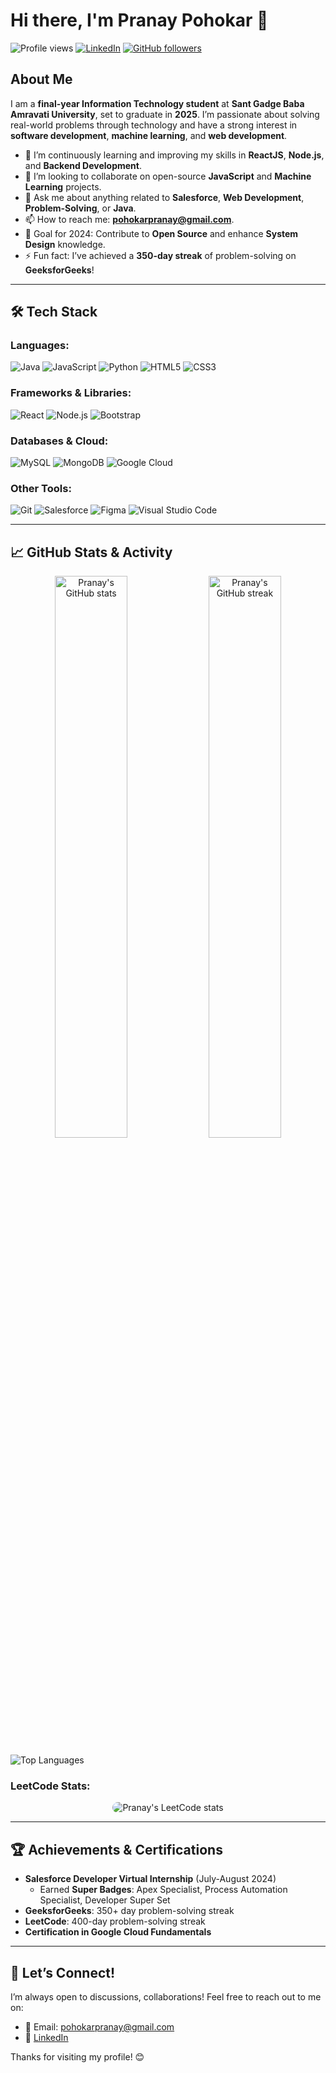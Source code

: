 # Hi there, I'm Pranay Pohokar 👋

![Profile views](https://gpvc.arturio.dev/devloperpranav) 
[![LinkedIn](https://img.shields.io/badge/LinkedIn-Pranay%20Pohokar-blue?logo=linkedin)](https://www.linkedin.com/in/pranay-pohokar-067937212/)
[![GitHub followers](https://img.shields.io/github/followers/devloperpranav?label=Follow&style=social)](https://github.com/devloperpranav)

## About Me
I am a **final-year Information Technology student** at **Sant Gadge Baba Amravati University**, set to graduate in **2025**. I’m passionate about solving real-world problems through technology and have a strong interest in **software development**, **machine learning**, and **web development**.


- 🔭 I’m continuously learning and improving my skills in **ReactJS**, **Node.js**, and **Backend Development**.
- 👯 I’m looking to collaborate on open-source **JavaScript** and **Machine Learning** projects.
- 💬 Ask me about anything related to **Salesforce**, **Web Development**, **Problem-Solving**, or **Java**.
- 📫 How to reach me: **pohokarpranay@gmail.com**.
- 🎯 Goal for 2024: Contribute to **Open Source** and enhance **System Design** knowledge.
- ⚡ Fun fact: I’ve achieved a **350-day streak** of problem-solving on **GeeksforGeeks**!

---

## 🛠 Tech Stack

### Languages:
![Java](https://img.shields.io/badge/Java-007396?style=for-the-badge&logo=java&logoColor=white)
![JavaScript](https://img.shields.io/badge/JavaScript-F7DF1E?style=for-the-badge&logo=javascript&logoColor=black)
![Python](https://img.shields.io/badge/Python-3776AB?style=for-the-badge&logo=python&logoColor=white)
![HTML5](https://img.shields.io/badge/HTML5-E34F26?style=for-the-badge&logo=html5&logoColor=white)
![CSS3](https://img.shields.io/badge/CSS3-1572B6?style=for-the-badge&logo=css3&logoColor=white)

### Frameworks & Libraries:
![React](https://img.shields.io/badge/React-61DAFB?style=for-the-badge&logo=react&logoColor=black)
![Node.js](https://img.shields.io/badge/Node.js-43853D?style=for-the-badge&logo=node-dot-js&logoColor=white)
![Bootstrap](https://img.shields.io/badge/Bootstrap-563D7C?style=for-the-badge&logo=bootstrap&logoColor=white)

### Databases & Cloud:
![MySQL](https://img.shields.io/badge/MySQL-00000F?style=for-the-badge&logo=mysql&logoColor=white)
![MongoDB](https://img.shields.io/badge/MongoDB-47A248?style=for-the-badge&logo=mongodb&logoColor=white)
![Google Cloud](https://img.shields.io/badge/Google%20Cloud-4285F4?style=for-the-badge&logo=google-cloud&logoColor=white)

### Other Tools:
![Git](https://img.shields.io/badge/Git-F05032?style=for-the-badge&logo=git&logoColor=white)
![Salesforce](https://img.shields.io/badge/Salesforce-00A1E0?style=for-the-badge&logo=salesforce&logoColor=white)
![Figma](https://img.shields.io/badge/Figma-F24E1E?style=for-the-badge&logo=figma&logoColor=white)
![Visual Studio Code](https://img.shields.io/badge/VS%20Code-007ACC?style=for-the-badge&logo=visual-studio-code&logoColor=white)

---

## 📈 GitHub Stats & Activity

<p align="center">
  <img width="48%" src="https://github-readme-stats.vercel.app/api?username=devloperpranav&show_icons=true&theme=radical" alt="Pranay's GitHub stats">
  <img width="48%" src="https://github-readme-streak-stats.herokuapp.com/?user=devloperpranav&theme=radical" alt="Pranay's GitHub streak">
</p>

![Top Languages](https://github-readme-stats.vercel.app/api/top-langs/?username=devloperpranav&layout=compact&theme=radical)

### LeetCode Stats:
<p align="center">
  <img src="https://leetcard.jacoblin.cool/PranayPohokar?theme=dark&font=Abel&ext=heatmap&border=2&radius=20&animation=true&site=leetcode" alt="Pranay's LeetCode stats" style="border-radius: 15px;">
</p>

---


## 🏆 Achievements & Certifications
- **Salesforce Developer Virtual Internship** (July-August 2024)
  - Earned **Super Badges**: Apex Specialist, Process Automation Specialist, Developer Super Set
- **GeeksforGeeks**: 350+ day problem-solving streak
- **LeetCode**: 400-day problem-solving streak
- **Certification in Google Cloud Fundamentals**

---

## 💬 Let’s Connect!
I’m always open to discussions, collaborations! Feel free to reach out to me on:

- 📧 Email: pohokarpranay@gmail.com
- 💼 [LinkedIn](https://www.linkedin.com/in/pranay-pohokar-067937212/)

Thanks for visiting my profile! 😊
